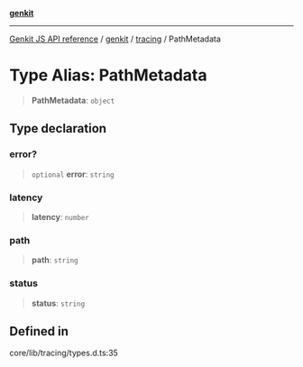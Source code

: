 [**genkit**](../../README.md)

***

[Genkit JS API reference](../../../README.md) / [genkit](../../README.md) / [tracing](../README.md) / PathMetadata

# Type Alias: PathMetadata

> **PathMetadata**: `object`

## Type declaration

### error?

> `optional` **error**: `string`

### latency

> **latency**: `number`

### path

> **path**: `string`

### status

> **status**: `string`

## Defined in

core/lib/tracing/types.d.ts:35
